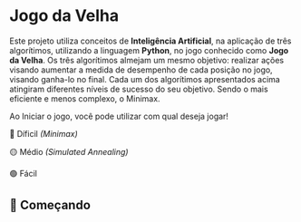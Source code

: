 # Jogo da Velha

Este projeto utiliza conceitos de **Inteligência Artificial**, na aplicação de três algorítimos, utilizando a linguagem **Python**, no jogo conhecido como **Jogo da Velha**. Os três algorítimos almejam um mesmo objetivo: realizar ações visando aumentar a medida de desempenho de cada posição no jogo, visando ganha-lo no final. Cada um dos algorítimos apresentados acima atingiram diferentes níveis de sucesso do seu objetivo. Sendo o mais eficiente e menos complexo, o Minimax. 

Ao Iniciar o jogo, você pode utilizar com qual deseja jogar!

   🔴 Díficil *(Minimax)*
   
   🟡 Médio *(Simulated Annealing)*
   
   🟢 Fácil 
  
## 🚀 Começando
